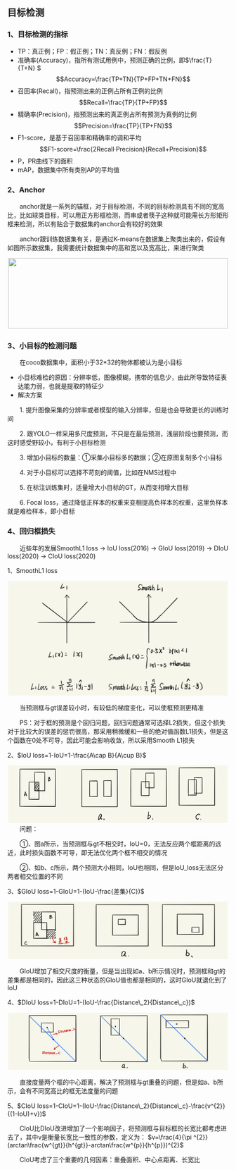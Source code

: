 ## 目标检测

###  1、目标检测的指标
- TP：真正例；FP：假正例；TN：真反例；FN：假反例
- 准确率(Accuracy)，指所有测试用例中，预测正确的比例，即$\frac{T}{T+N} $
$$Accuracy=\frac{TP+TN}{TP+FP+TN+FN}$$
- 召回率(Recall)，指预测出来的正例占所有正例的比例
$$Recall=\frac{TP}{TP+FP}$$
- 精确率(Precision)，指预测出来的真正例占所有预测为真例的比例
$$Precision=\frac{TP}{TP+FN}$$
- F1-score，是基于召回率和精确率的调和平均
$$F1-score=\frac{2Recall·Precision}{Recall+Precision}$$
- P，PR曲线下的面积
- mAP，数据集中所有类别AP的平均值

### 2、Anchor
&emsp;&emsp;anchor就是一系列的锚框，对于目标检测，不同的目标检测具有不同的宽高比，比如球类目标，可以用正方形框检测，而串或者筷子这种就可能需长方形矩形框来检测，所以有贴合于数据集的anchor会有较好的效果

&emsp;&emsp;anchor跟训练数据集有关，是通过K-means在数据集上聚类出来的，假设有如图所示数据集，我需要统计数据集中的高和宽以及宽高比，来进行聚类
<div align=center><img width="500" height="160" src="https://github.com/ethan-sui/AI-algorithm-engineer-knowledge/blob/main/image/anchor01.PNG"/></div>

### 3、小目标的检测问题
&emsp;&emsp;在coco数据集中，面积小于32*32的物体都被认为是小目标
- 小目标难检的原因：分辨率低，图像模糊，携带的信息少，由此所导致特征表达能力弱，也就是提取的特征少
- 解决方案

&emsp;&emsp;1. 提升图像采集的分辨率或者模型的输入分辨率，但是也会导致更长的训练时间

&emsp;&emsp;2. 跟YOLO一样采用多尺度预测，不只是在最后预测，浅层阶段也要预测，而这时感受野较小，有利于小目标检测

&emsp;&emsp;3. 增加小目标的数量：①采集小目标多的数据；②在原图复制多个小目标

&emsp;&emsp;4. 对于小目标可以选择不苛刻的阈值，比如在NMS过程中

&emsp;&emsp;5. 在标注训练集时，适量增大小目标的GT，从而变相增大目标

&emsp;&emsp;6. Focal loss，通过降低正样本的权重来变相提高负样本的权重，这里负样本就是难检样本，即小目标

### 4、回归框损失
&emsp;&emsp;近些年的发展SmoothL1 loss → IoU loss(2016) → GIoU loss(2019) → DIoU loss(2020) → CIoU loss(2020)

1、SmoothL1 loss
<div align=center><img width="500" height="260" src="https://github.com/ethan-sui/AI-algorithm-engineer-knowledge/blob/main/image/smoothl1_loss.jpg"/></div>

&emsp;&emsp;当预测框与gt误差较小时，有较低的梯度变化，可以使框预测更精准

&emsp;&emsp;PS：对于框的预测是个回归问题，回归问题通常可选择L2损失，但这个损失对于比较大的误差的惩罚很高，那采用稍微缓和一些的绝对值函数L1损失，但是这个函数在0处不可导，因此可能会影响收敛，所以采用Smooth L1损失

2、$IoU loss=1-IoU=1-\frac{A\cap B}{A\cup B}$
<div align=center><img width="500" height="130" src="https://github.com/ethan-sui/AI-algorithm-engineer-knowledge/blob/main/image/IoUloss.PNG"/></div>
&emsp;&emsp;问题：

&emsp;&emsp;①、图a所示，当预测框与gt不相交时，IoU=0，无法反应两个框距离的远近，此时损失函数不可导，即无法优化两个框不相交的情况

&emsp;&emsp;②、如b、c所示，两个预测大小相同，IoU也相同，但是IoU_loss无法区分两者相交位置的不同

3、$GIoU loss=1-GIoU=1-(IoU-\frac{差集}{C})$
<div align=center><img width="500" height="130" src="https://github.com/ethan-sui/AI-algorithm-engineer-knowledge/blob/main/image/GIoUloss.PNG"/></div>

&emsp;&emsp;GIoU增加了相交尺度的衡量，但是当出现如a、b所示情况时，预测框和gt的差集都是相同的，因此这三种状态的GIoU值也都是相同的，这时GIoU就退化到了IoU

4、$DIoU loss=1-DIoU=1-(IoU-\frac{Distance\_2}{Distance\_c})$
<div align=center><img width="500" height="130" src="https://github.com/ethan-sui/AI-algorithm-engineer-knowledge/blob/main/image/DIoUloss.PNG"/></div>

&emsp;&emsp;直接度量两个框的中心距离，解决了预测框与gt重叠的问题，但是如a、b所示，会有不同宽高比的框无法度量的问题

5、$CIoU loss=1-CIoU=1-(IoU-\frac{Distance\_2}{Distance\_c}-\frac{v^{2}}{(1-IoU)+v})$

&emsp;&emsp;CIoU比DIoU改进增加了一个影响因子，将预测框与目标框的长宽比都考虑进去了，其中v是衡量长宽比一致性的参数，定义为：
$v=\frac{4}{\pi ^{2}}(arctan\frac{w^{gt}}{h^{gt}}-arctan\frac{w^{p}}{h^{p}})^{2}$

&emsp;&emsp;CIoU考虑了三个重要的几何因素：重叠面积、中心点距离、长宽比
